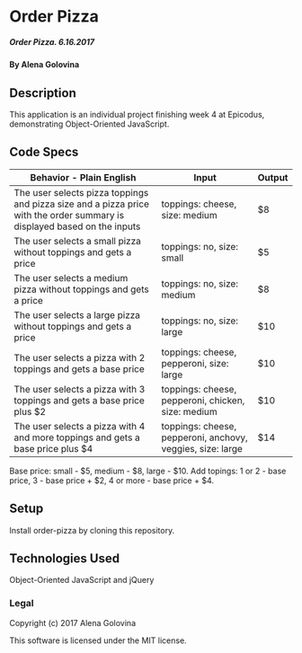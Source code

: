 # Order Pizza

##### Order Pizza. 6.16.2017

#### By Alena Golovina

## Description

This application is an individual project finishing week 4 at Epicodus, demonstrating Object-Oriented JavaScript.

## Code Specs

|Behavior - Plain English|Input|Output|
|---|---|---|
|The user selects pizza toppings and pizza size and a pizza price with the order summary is displayed based on the inputs|toppings: cheese, size: medium|$8|
|The user selects a small pizza without toppings and gets a price|toppings: no, size: small|$5|
|The user selects a medium pizza without toppings and gets a price|toppings: no, size: medium|$8|
|The user selects a large pizza without toppings and gets a price|toppings: no, size: large|$10|
|The user selects a pizza with 2 toppings and gets a base price|toppings: cheese, pepperoni, size: large|$10|
|The user selects a pizza with 3 toppings and gets a base price plus $2|toppings: cheese, pepperoni, chicken, size: medium|$10|
|The user selects a pizza with 4 and more toppings and gets a base price plus $4|toppings: cheese, pepperoni, anchovy, veggies, size: large|$14|

Base price: small - $5, medium - $8, large - $10.
Add topings: 1 or 2 - base price, 3 - base price + $2, 4 or more - base price + $4.

## Setup

Install order-pizza by cloning this repository.

## Technologies Used

Object-Oriented JavaScript and jQuery

### Legal

Copyright (c) 2017 Alena Golovina

This software is licensed under the MIT license.
